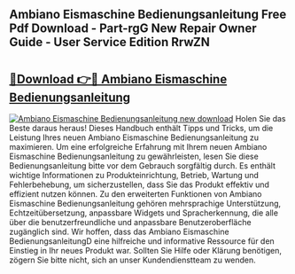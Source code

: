 ## Ambiano Eismaschine Bedienungsanleitung Free Pdf Download - Part-rgG New Repair Owner Guide - User Service Edition RrwZN

# <h2><a href="http://df5vlgr.blite.top/?on=Ambiano+Eismaschine+Bedienungsanleitung">🔗Download 👉🔴 Ambiano Eismaschine Bedienungsanleitung</a></h2>

[![Ambiano Eismaschine Bedienungsanleitung new download](https://i.imgur.com/lujVjoI.png)](http://df5vlgr.blite.top/?on=Ambiano+Eismaschine+Bedienungsanleitung)
Holen Sie das Beste daraus heraus! Dieses Handbuch enthält Tipps und Tricks, um die Leistung Ihres neuen Ambiano Eismaschine Bedienungsanleitung zu maximieren. Um eine erfolgreiche Erfahrung mit Ihrem neuen Ambiano Eismaschine Bedienungsanleitung zu gewährleisten, lesen Sie diese Bedienungsanleitung bitte vor dem Gebrauch sorgfältig durch. Es enthält wichtige Informationen zu Produkteinrichtung, Betrieb, Wartung und Fehlerbehebung, um sicherzustellen, dass Sie das Produkt effektiv und effizient nutzen können. Zu den erweiterten Funktionen von Ambiano Eismaschine Bedienungsanleitung gehören mehrsprachige Unterstützung, Echtzeitübersetzung, anpassbare Widgets und Spracherkennung, die alle über die benutzerfreundliche und anpassbare Benutzeroberfläche zugänglich sind. Wir hoffen, dass das Ambiano Eismaschine BedienungsanleitungD eine hilfreiche und informative Ressource für den Einstieg in Ihr neues Produkt war. Sollten Sie Hilfe oder Klärung benötigen, zögern Sie bitte nicht, sich an unser Kundendienstteam zu wenden.
